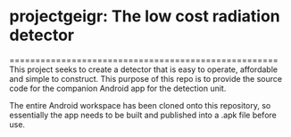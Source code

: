 # **projectgeigr**: The low cost radiation detector
====================================================
This project seeks to create a detector that is easy to operate, affordable 
and simple to construct. This purpose of this repo is to provide the source code
for the companion Android app for the detection unit.

The entire Android workspace has been cloned onto this repository, so essentially the 
app needs to be built and published into a .apk file before use.
